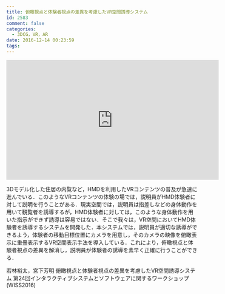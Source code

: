 ```yaml
---
title: 俯瞰視点と体験者視点の差異を考慮したVR空間誘導システム
id: 2583
comment: false
categories:
  - 3DCG，VR，AR
date: 2016-12-14 00:23:59
tags:
---
```



<iframe width="560" height="315" src="https://www.youtube.com/embed/Gs8fQQaut_s" frameborder="0" allowfullscreen></iframe>




3Dモデル化した住居の内覧など，HMDを利用したVRコンテンツの普及が急速に進んでいる．このようなVRコンテンツの体験の場では，説明員がHMD体験者に対して説明を行うことがある．現実空間では，説明員は指差しなどの身体動作を用いて観覧者を誘導するが，HMD体験者に対しては，このような身体動作を用いた指示ができず誘導は容易ではない．そこで我々は，VR空間においてHMD体験者を誘導するシステムを開発した．本システムでは，説明員が適切な誘導ができるよう，体験者の移動目標位置にカメラを用意し，そのカメラの映像を俯瞰表示に重畳表示するVR空間表示手法を導入している．これにより，俯瞰視点と体験者視点の差異を解消し，説明員が体験者の誘導を素早く正確に行うことができる．

若林裕太，宮下芳明
俯瞰視点と体験者視点の差異を考慮したVR空間誘導システム
第24回インタラクティブシステムとソフトウェアに関するワークショップ(WISS2016)
